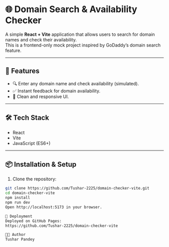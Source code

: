 # 🌐 Domain Search & Availability Checker

A simple **React + Vite** application that allows users to search for domain names and check their availability.  
This is a frontend-only mock project inspired by GoDaddy’s domain search feature.

---

## 🚀 Features
- 🔍 Enter any domain name and check availability (simulated).  
- ✅ Instant feedback for domain availability.  
- 🎨 Clean and responsive UI.  

---

## 🛠️ Tech Stack
- React  
- Vite  
- JavaScript (ES6+)  

---

## 📦 Installation & Setup

1. Clone the repository:  
```bash
git clone https://github.com/Tushar-2225/domain-checker-vite.git
cd domain-checker-vite
npm install
npm run dev
Open http://localhost:5173 in your browser.

🚢 Deployment
Deployed on GitHub Pages:
https://github.com/Tushar-2225/domain-checker-vite

👨‍💻 Author
Tushar Pandey

